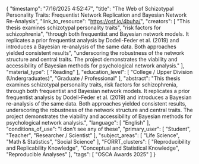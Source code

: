 {
    "timestamp": "7/16/2025 4:52:47",
    "title": "The Web of Schizotypal Personality Traits: Frequentist Network Replication and Bayesian Network Re-Analysis",
    "link_to_resource": "https://osf.io/4buha/",
    "creators": [
        "This thesis examines schizotypal personality traits",
        "risk factors for schizophrenia",
        "through both frequentist and Bayesian network models. It replicates a prior frequentist analysis by Dodell-Feder et al. (2019) and introduces a Bayesian re-analysis of the same data. Both approaches yielded consistent results",
        "underscoring the robustness of the network structure and central traits. The project demonstrates the viability and accessibility of Bayesian methods for psychological network analysis."
    ],
    "material_type": [
        "Reading"
    ],
    "education_level": [
        "College / Upper Division (Undergraduates)",
        "Graduate / Professional"
    ],
    "abstract": "This thesis examines schizotypal personality traits, risk factors for schizophrenia, through both frequentist and Bayesian network models. It replicates a prior frequentist analysis by Dodell-Feder et al. (2019) and introduces a Bayesian re-analysis of the same data. Both approaches yielded consistent results, underscoring the robustness of the network structure and central traits. The project demonstrates the viability and accessibility of Bayesian methods for psychological network analysis.",
    "language": [
        "English"
    ],
    "conditions_of_use": "I don't see any of these",
    "primary_user": [
        "Student",
        "Teacher",
        "Researcher / Scientist"
    ],
    "subject_areas": [
        "Life Science",
        "Math & Statistics",
        "Social Science"
    ],
    "FORRT_clusters": [
        "Reproducibility and Replicability Knowledge",
        "Conceptual and Statistical Knowledge",
        "Reproducible Analyses"
    ],
    "tags": [
        "OSCA Awards 2025"
    ]
}